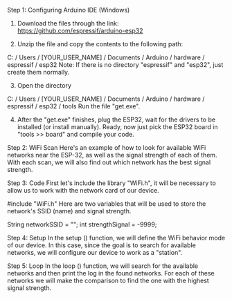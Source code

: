 Step 1: Configuring Arduino IDE (Windows)

1. Download the files through the link: https://github.com/espressif/arduino-esp32

2. Unzip the file and copy the contents to the following path:

C: / Users / [YOUR_USER_NAME] / Documents / Arduino / hardware / espressif / esp32
Note: If there is no directory "espressif" and "esp32", just create them normally.

3. Open the directory

C: / Users / [YOUR_USER_NAME] / Documents / Arduino / hardware / espressif / esp32 / tools
Run the file "get.exe".

4. After the "get.exe" finishes, plug the ESP32, wait for the drivers to be installed (or install manually).
Ready, now just pick the ESP32 board in "tools >> board" and compile your code.

Step 2: WiFi Scan
Here's an example of how to look for available WiFi networks near the ESP-32, as well as 
the signal strength of each of them. With each scan, we will also find out which network has the best signal strength.

Step 3: Code
First let's include the library "WiFi.h", it will be necessary to allow us to work with the network card of our device.

#include "WiFi.h"
Here are two variables that will be used to store the network's SSID (name) and signal strength.

String networkSSID = "";
int strengthSignal = -9999;

Step 4: Setup
In the setup () function, we will define the WiFi behavior mode of our device. In this case, 
since the goal is to search for available networks, we will configure our device to work as a "station".

Step 5: Loop
In the loop () function, we will search for the available networks and then print the log in
the found networks. For each of these networks we will make the comparison 
to find the one with the highest signal strength.

